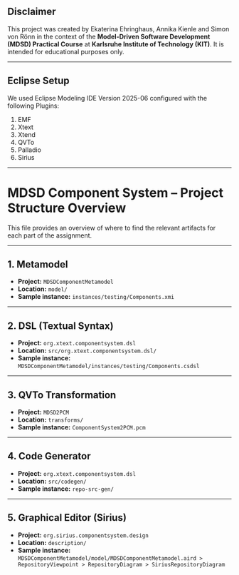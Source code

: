## Disclaimer

This project was created by Ekaterina Ehringhaus, Annika Kienle and Simon von Rönn in the context of the **Model-Driven Software Development (MDSD) Practical Course** at **Karlsruhe Institute of Technology (KIT)**. It is intended for educational purposes only.

---
## Eclipse Setup
We used Eclipse Modeling IDE Version 2025-06 configured with the following Plugins:

1. EMF
2. Xtext
3. Xtend
4. QVTo
5. Palladio
6. Sirius

---

# MDSD Component System – Project Structure Overview

This file provides an overview of where to find the relevant artifacts for each part of the assignment.

---

## 1. Metamodel

- **Project:** `MDSDComponentMetamodel`
- **Location:** `model/`
- **Sample instance:** `instances/testing/Components.xmi`

---

## 2. DSL (Textual Syntax)

- **Project:** `org.xtext.componentsystem.dsl`
- **Location:** `src/org.xtext.componentsystem.dsl/`
- **Sample instance:** `MDSDComponentMetamodel/instances/testing/Components.csdsl`

---

## 3. QVTo Transformation

- **Project:** `MDSD2PCM`
- **Location:** `transforms/`
- **Sample instance:** `ComponentSystem2PCM.pcm`

---

## 4. Code Generator

- **Project:** `org.xtext.componentsystem.dsl`
- **Location:** `src/codegen/`
- **Sample instance:** `repo-src-gen/`

---

## 5. Graphical Editor (Sirius)

- **Project:** `org.sirius.componentsystem.design`
- **Location:**  `description/`
- **Sample instance:** `MDSDComponentMetamodel/model/MDSDComponentMetamodel.aird > RepositoryViewpoint > RepositoryDiagram > SiriusRepositoryDiagram`

